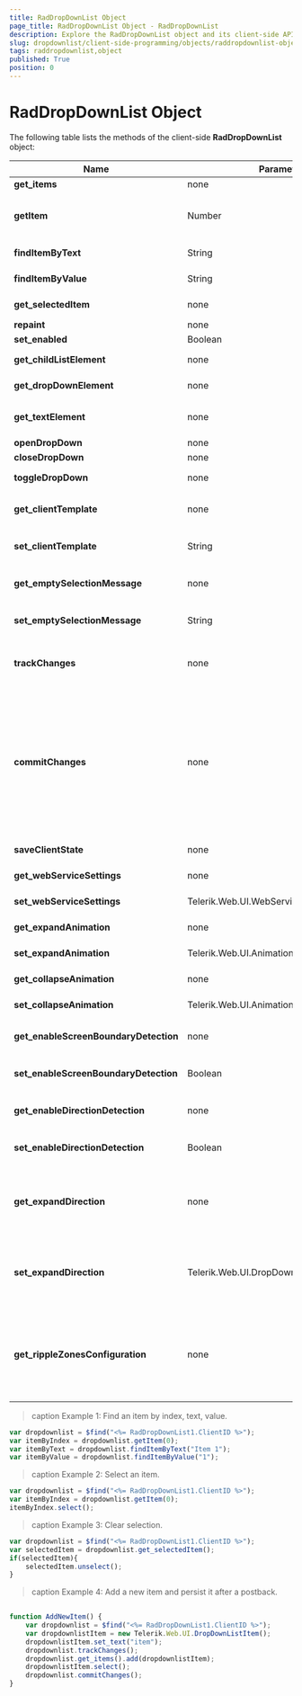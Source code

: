 ```yaml
---
title: RadDropDownList Object
page_title: RadDropDownList Object - RadDropDownList
description: Explore the RadDropDownList object and its client-side API for managing dropdown list functionality.
slug: dropdownlist/client-side-programming/objects/raddropdownlist-object
tags: raddropdownlist,object
published: True
position: 0
---
```


# RadDropDownList Object


The following table lists the methods of the client-side **RadDropDownList** object:




|  **Name**  |  **Parameters**  |  **Return Type**  |  **Description**  |
| ------ | ------ | ------ | ------ |
| **get_items** |none|Telerik.Web.UI.DropDownListItemCollection|Gets a collection with all items.|
| **getItem** |Number|Telerik.Web.UI.DropDownListItem|Gets the item from the Items collection residing at the index specified by the parameter. See **Example 1**.|
| **findItemByText** |String|Telerik.Web.UI.DropDownListItem|Gets the first item with the given text. See **Example 1**.|
| **findItemByValue** |String|Telerik.Web.UI.DropDownListItem|Gets the first item with the given value. See **Example 1**.|
| **get_selectedItem** |none|Telerik.Web.UI.DropDownListItem|Gets the selected item. See **Example 3**.|
| **repaint** |none|none|Refreshes the RadDropDownList UI.|
| **set_enabled** |Boolean|none|Enables RadDropDownList.|
| **get_childListElement** |none|HTMLElement|Gets the UL element of the RadDropDownList.|
| **get_dropDownElement** |none|HTMLElement|Gets the root DOM element of the RadDropDownList.|
| **get_textElement** |none|HTMLElement|Gets the DOM element of the RadDropDownList where the text of the currently selected item is shown.|
| **openDropDown** |none|none|Opens the DropDown.|
| **closeDropDown** |none|none|Closes the DropDown.|
| **toggleDropDown** |none|none|Toggles the DropDown state between opened and closed.|
| **get_clientTemplate** |none|String|Returns the value of the RadDropDownList's ClientItemTemplate property.|
| **set_clientTemplate** |String|none|Sets the value of the RadDropDownList's ClientItemTemplate property.|
| **get_emptySelectionMessage** |none|String|Returns the value of the RadDropDownList's EmptySelectionMessage property.|
| **set_emptySelectionMessage** |String|none|Sets the value of the RadDropDownList's EmptySelectionMessage property.|
| **trackChanges** |none|none|Starts tracking changes made to **RadDropDownList** that will be preserved over postbacks. See **Example 4**.|
| **commitChanges** |none|none|Writes the changes to **RadDropDownList** that were made since a previous call to **trackChanges**, so that they are preserved over postbacks. Client-side changes are available on the server after postback. You can use the [ClientChanges]({%slug dropdownlist/client-side-programming/accessing-client-changes-at-the-server%}) property to access them. See **Example 4**.|
| **saveClientState** |none|none|Saves the client state to the client state hidden field.|
| **get_webServiceSettings** |none|Telerik.Web.UI.WebServiceSettings|Gets the Web service settings of the **RadDropDownList**.|
| **set_webServiceSettings** |Telerik.Web.UI.WebServiceSettings|none|Sets the Web service settings of the **RadDropDownList**.|
| **get_expandAnimation** |none|Telerik.Web.UI.AnimationSettings|Gets the expand animation settings of the **RadDropDownList**.|
| **set_expandAnimation** |Telerik.Web.UI.AnimationSettings|none|Sets the expand animation settings of the **RadDropDownList**.|
| **get_collapseAnimation** |none|Telerik.Web.UI.AnimationSettings|Gets the collapse animation settings of the **RadDropDownList**.|
| **set_collapseAnimation** |Telerik.Web.UI.AnimationSettings|none|Gets the collapse animation settings of the **RadDropDownList**.|
| **get_enableScreenBoundaryDetection** |none|Boolean|Gets the value of the EnableScreenBoundaryDetection property of the **RadDropDownList**.|
| **set_enableScreenBoundaryDetection** |Boolean|none|Sets the value of the EnableScreenBoundaryDetection property of the **RadDropDownList**.|
| **get_enableDirectionDetection** |none|Boolean|Gets the value of the EnableDirectionDetection property of the **RadDropDownList**.|
| **set_enableDirectionDetection** |Boolean|none|Sets the value of the EnableDirectionDetection property of the **RadDropDownList**.|
| **get_expandDirection** |none|Telerik.Web.UI.DropDownListExpandDirection|Gets the expand direction of the dropdown. DropDownListExpandDirection.Up = 0; DropDownListExpandDirection.Down = 1.|
| **set_expandDirection** |Telerik.Web.UI.DropDownListExpandDirection|none|Sets the expand direction of the dropdown. DropDownListExpandDirection.Up = 0; DropDownListExpandDirection.Down = 1.|
| **get_rippleZonesConfiguration** |none|Array|Returns an array with two objects with "element" and "rippleConfigurations" properties. The first object has the configuration of the DropDownList element and the second object - for the dropdown element of the DropDownList. |

>caption  Example 1: Find an item by index, text, value.
````JavaScript
var dropdownlist = $find("<%= RadDropDownList1.ClientID %>");
var itemByIndex = dropdownlist.getItem(0);
var itemByText = dropdownlist.findItemByText("Item 1");
var itemByValue = dropdownlist.findItemByValue("1");
````

>caption  Example 2: Select an item.
````JavaScript
var dropdownlist = $find("<%= RadDropDownList1.ClientID %>");
var itemByIndex = dropdownlist.getItem(0);
itemByIndex.select();
````

>caption  Example 3: Clear selection.
````JavaScript
var dropdownlist = $find("<%= RadDropDownList1.ClientID %>");
var selectedItem = dropdownlist.get_selectedItem();
if(selectedItem){
    selectedItem.unselect();
}
````

>caption Example 4: Add a new item and persist it after a postback. 
````JavaScript
		
function AddNewItem() {
    var dropdownlist = $find("<%= RadDropDownList1.ClientID %>");
    var dropdownlistItem = new Telerik.Web.UI.DropDownListItem();
    dropdownlistItem.set_text("item");
    dropdownlist.trackChanges();
    dropdownlist.get_items().add(dropdownlistItem);
    dropdownlistItem.select();
    dropdownlist.commitChanges();
}
	
````



